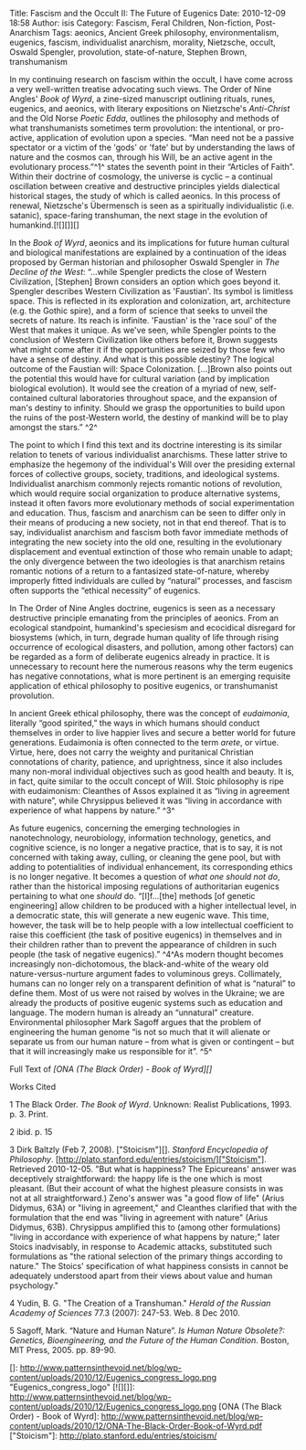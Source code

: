 Title: Fascism and the Occult II: The Future of Eugenics
Date: 2010-12-09 18:58
Author: isis
Category: Fascism, Feral Children, Non-fiction, Post-Anarchism
Tags: aeonics, Ancient Greek philosophy, environmentalism, eugenics, fascism, individualist anarchism, morality, Nietzsche, occult, Oswald Spengler, provolution, state-of-nature, Stephen Brown, transhumanism

In my continuing research on fascism within the occult, I have come
across a very well-written treatise advocating such views. The Order of
Nine Angles' *Book of Wyrd*, a zine-sized manuscript outlining rituals,
runes, eugenics, and aeonics, with literary expositions on Nietzsche's
*Anti-Christ* and the Old Norse *Poetic Edda*, outlines the philosophy
and methods of what transhumanists sometimes term provolution: the
intentional, or pro-active, application of evolution upon a species.
“Man need not be a passive spectator or a victim of the 'gods' or 'fate'
but by understanding the laws of nature and the cosmos can, through his
Will, be an active agent in the evolutionary process.”^1^ states the
seventh point in their “Articles of Faith”. Within their doctrine of
cosmology, the universe is cyclic – a continual oscillation between
creative and destructive principles yields dialectical historical
stages, the study of which is called aeonics. In this process of
renewal, Nietzsche's Übermensch is seen as a spiritually individualistic
(i.e. satanic), space-faring transhuman, the next stage in the evolution
of humankind.[![][]][]

In the *Book of Wyrd*, aeonics and its implications for future human
cultural and biological manifestations are explained by a continuation
of the ideas proposed by German historian and philosopher Oswald
Spengler in *The Decline of the West*: “...while Spengler predicts the
close of Western Civilization, [Stephen] Brown considers an option which
goes beyond it. Spengler describes Western Civilization as 'Faustian'.
Its symbol is limitless space. This is reflected in its exploration and
colonization, art, architecture (e.g. the Gothic spire), and a form of
science that seeks to unveil the secrets of nature. Its reach is
infinite. 'Faustian' is the 'race soul' of the West that makes it
unique. As we've seen, while Spengler points to the conclusion of
Western Civilization like others before it, Brown suggests what might
come after it if the opportunities are seized by those few who have a
sense of destiny. And what is this possible destiny? The logical outcome
of the Faustian will: Space Colonization. [...]Brown also points out the
potential this would have for cultural variation (and by implication
biological evolution). It would see the creation of a myriad of new,
self-contained cultural laboratories throughout space, and the expansion
of man's destiny to infinity. Should we grasp the opportunities to build
upon the ruins of the post-Western world, the destiny of mankind will be
to play amongst the stars.” ^2^

The point to which I find this text and its doctrine interesting is its
similar relation to tenets of various individualist anarchisms. These
latter strive to emphasize the hegemony of the individual's Will over
the presiding external forces of collective groups, society, traditions,
and ideological systems. Individualist anarchism commonly rejects
romantic notions of revolution, which would require social organization
to produce alternative systems, instead it often favors more
evolutionary methods of social experimentation and education. Thus,
fascism and anarchism can be seen to differ only in their means of
producing a new society, not in that end thereof. That is to say,
individualist anarchism and fascism both favor immediate methods of
integrating the new society into the old one, resulting in the
evolutionary displacement and eventual extinction of those who remain
unable to adapt; the only divergence between the two ideologies is that
anarchism retains romantic notions of a return to a fantasized
state-of-nature, whereby improperly fitted individuals are culled by
“natural” processes, and fascism often supports the “ethical necessity”
of eugenics.

In The Order of Nine Angles doctrine, eugenics is seen as a necessary
destructive principle emanating from the principles of aeonics. From an
ecological standpoint, humankind's speciesism and ecocidical disregard
for biosystems (which, in turn, degrade human quality of life through
rising occurrence of ecological disasters, and pollution, among other
factors) can be regarded as a form of deliberate eugenics already in
practice. It is unnecessary to recount here the numerous reasons why the
term eugenics has negative connotations, what is more pertinent is an
emerging requisite application of ethical philosophy to positive
eugenics, or transhumanist provolution.

In ancient Greek ethical philosophy, there was the concept of
*eudaimonia*, literally “good spirited,” the ways in which humans should
conduct themselves in order to live happier lives and secure a better
world for future generations. Eudaimonia is often connected to the term
*arete*, or virtue. Virtue, here, does not carry the weighty and
puritanical Christian connotations of charity, patience, and
uprightness, since it also includes many non-moral individual objectives
such as good health and beauty. It is, in fact, quite similar to the
occult concept of Will. Stoic philosophy is ripe with eudaimonism:
Cleanthes of Assos explained it as “living in agreement with nature”,
while Chrysippus believed it was “living in accordance with experience
of what happens by nature.” ^3^

As future eugenics, concerning the emerging technologies in
nanotechnology, neurobiology, information technology, genetics, and
cognitive science, is no longer a negative practice, that is to say, it
is not concerned with taking away, culling, or cleaning the gene pool,
but with adding to potentialities of individual enhancement, its
corresponding ethics is no longer negative. It becomes a question of
*what one should not do*, rather than the historical imposing
regulations of authoritarian eugenics pertaining to what one *should*
do. “[I]f...[the] methods [of genetic engineering] allow children to be
produced with a higher intellectual level, in a democratic state, this
will generate a new eugenic wave. This time, however, the task will be
to help people with a low intellectual coefficient to raise this
coefficient (the task of positive eugenics) in themselves and in their
children rather than to prevent the appearance of children in such
people (the task of negative eugenics).” ^4^As modern thought becomes
increasingly non-dichotomous, the black-and-white of the weary old
nature-versus-nurture argument fades to voluminous greys. Collimately,
humans can no longer rely on a transparent definition of what is
“natural” to define them. Most of us were not raised by wolves in the
Ukraine; we are already the products of positive eugenic systems such as
education and language. The modern human is already an “unnatural”
creature. Environmental philosopher Mark Sagoff argues that the problem
of engineering the human genome “is not so much that it will alienate or
separate us from our human nature – from what is given or contingent –
but that it will increasingly make us responsible for it”. ^5^

Full Text of *[ONA (The Black Order) - Book of Wyrd][]*

Works Cited

1 The Black Order. *The Book of Wyrd*. Unknown: Realist Publications,
1993. p. 3. Print.

2 ibid. p. 15

3 Dirk Baltzly (Feb 7, 2008). ["Stoicism"][]. *Stanford Encyclopedia of
Philosophy*. [http://plato.stanford.edu/entries/stoicism/]["Stoicism"].
Retrieved 2010-12-05. "But what is happiness? The Epicureans' answer was
deceptively straightforward: the happy life is the one which is most
pleasant. (But their account of what the highest pleasure consists in
was not at all straightforward.) Zeno's answer was "a good flow of life"
(Arius Didymus, 63A) or "living in agreement," and Cleanthes clarified
that with the formulation that the end was "living in agreement with
nature" (Arius Didymus, 63B). Chrysippus amplified this to (among other
formulations) "living in accordance with experience of what happens by
nature;" later Stoics inadvisably, in response to Academic attacks,
substituted such formulations as "the rational selection of the primary
things according to nature." The Stoics' specification of what happiness
consists in cannot be adequately understood apart from their views about
value and human psychology."

4 Yudin, B. G. "The Creation of a Transhuman." *Herald of the Russian
Academy of Sciences* 77.3 (2007): 247-53. Web. 8 Dec 2010.

5 Sagoff, Mark. “Nature and Human Nature”. *Is Human Nature Obsolete?:
Genetics, Bioengineering, and the Future of the Human Condition*.
Boston, MIT Press, 2005. pp. 89-90.

  []: http://www.patternsinthevoid.net/blog/wp-content/uploads/2010/12/Eugenics_congress_logo.png
    "Eugenics_congress_logo"
  [![][]]: http://www.patternsinthevoid.net/blog/wp-content/uploads/2010/12/Eugenics_congress_logo.png
  [ONA (The Black Order) - Book of Wyrd]: http://www.patternsinthevoid.net/blog/wp-content/uploads/2010/12/ONA-The-Black-Order-Book-of-Wyrd.pdf
  ["Stoicism"]: http://plato.stanford.edu/entries/stoicism/
